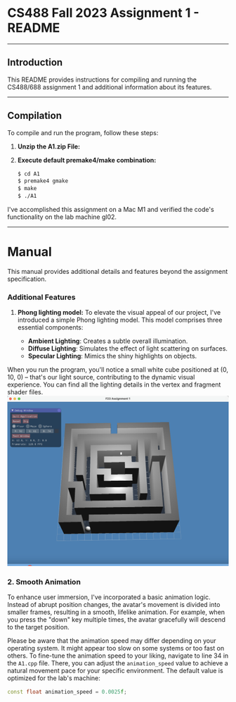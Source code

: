# CS488 Fall 2023 Assignment 1 - README

---

## Introduction

This README provides instructions for compiling and running the CS488/688 assignment 1 and additional information about its features.

---

## Compilation
To compile and run the program, follow these steps:

1. **Unzip the A1.zip File:** 

2. **Execute default premake4/make combination:** 

    ```bash
    $ cd A1
    $ premake4 gmake
    $ make
    $ ./A1
    ```

I've accomplished this assignment on a Mac M1 and verified the code's functionality on the lab machine gl02.

---

# Manual

This manual provides additional details and features beyond the assignment specification.

### Additional Features

1. **Phong lighting model:**
To elevate the visual appeal of our project, I've introduced a simple Phong lighting model. This model comprises three essential components:

    - **Ambient Lighting**: Creates a subtle overall illumination.
    - **Diffuse Lighting**: Simulates the effect of light scattering on surfaces.
    - **Specular Lighting**: Mimics the shiny highlights on objects.

When you run the program, you'll notice a small white cube positioned at (0, 10, 0) – that's our light source, contributing to the dynamic visual experience. You can find all the lighting details in the vertex and fragment shader files.
![Alt text](screenshot.png) 
### 2. Smooth Animation

To enhance user immersion, I've incorporated a basic animation logic. Instead of abrupt position changes, the avatar's movement is divided into smaller frames, resulting in a smooth, lifelike animation. For example, when you press the "down" key multiple times, the avatar gracefully will descend to the target position.

Please be aware that the animation speed may differ depending on your operating system. It might appear too slow on some systems or too fast on others. To fine-tune the animation speed to your liking, navigate to line 34 in the `A1.cpp` file. There, you can adjust the `animation_speed` value to achieve a natural movement pace for your specific environment. The default value is optimized for the lab's machine:

```cpp
const float animation_speed = 0.0025f;
